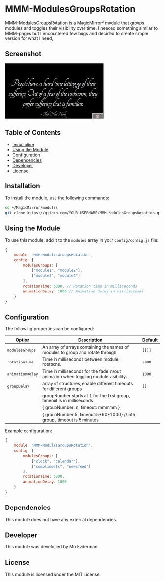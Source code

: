 
# MMM-ModulesGroupsRotation

MMM-ModulesGroupsRotation is a MagicMirror² module that groups modules and toggles their visibility over time. I needed something similar to MMM-pages but I encountered few bugs and decided to create simple version for what I need,

## Screenshot
![Description of GIF](https://github.com/mezderman/MMM-ModulesGroupsRotation/blob/main/assets/screenshot.gif?raw=true)

## Table of Contents
- [Installation](#installation)
- [Using the Module](#using-the-module)
- [Configuration](#configuration)
- [Dependencies](#dependencies)
- [Developer](#developer)
- [License](#license)

## Installation

To install the module, use the following commands:

```bash
cd ~/MagicMirror/modules
git clone https://github.com/YOUR_USERNAME/MMM-ModulesGroupsRotation.git
```

## Using the Module

To use this module, add it to the `modules` array in your `config/config.js` file:

```javascript
{
    module: "MMM-ModulesGroupsRotation",
    config: {
        modulesGroups: [
            ["module1", "module2"],
            ["module3", "module4"]
        ],
        rotationTime: 5000, // Rotation time in milliseconds
        animationDelay: 1000 // Animation delay in milliseconds
    }
}
```

## Configuration

The following properties can be configured:

| Option           | Description                                                                          | Default |
|------------------|--------------------------------------------------------------------------------------|---------|
| `modulesGroups`  | An array of arrays containing the names of modules to group and rotate through.      | `[[]]`  |
| `rotationTime`   | Time in milliseconds between module rotations.                                       | `3000`  |
| `animationDelay` | Time in milliseconds for the fade in/out animation when toggling module visibility.  | `1000`  |
| `groupDelay`     | array of structures,  enable different timeouts for different groups  |  `[]`  |
|| groupNumber starts at 1 for the first group, timeout is in milliseconds ||    
|| { groupNumber: n, timeout: mmmmm }||
|| { groupNumber:5, timeout:5\*60\*1000}  // 5th group , timeout is 5 minutes ||
          

Example configuration:

```javascript
{
    module: "MMM-ModulesGroupsRotation",
    config: {
        modulesGroups: [
            ["clock", "calendar"],
            ["compliments", "newsfeed"]
        ],
        rotationTime: 5000,
        animationDelay: 1000
    }
}
```

## Dependencies

This module does not have any external dependencies.

## Developer

This module was developed by Mo Ezderman.

## License

This module is licensed under the MIT License.
